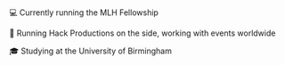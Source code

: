 💻 Currently running the MLH Fellowship 

🎥 Running Hack Productions on the side, working with events worldwide

🎓 Studying at the University of Birmingham
